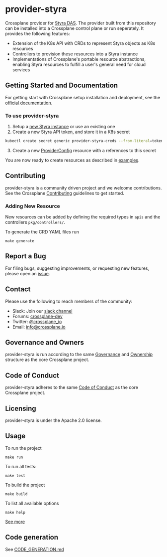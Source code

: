 # provider-styra

Crossplane provider for [Styra DAS](https://styra.com). The provider built from this repository can be installed into a Crossplane control plane or run seperately. It provides the following features:

* Extension of the K8s API with CRDs to represent Styra objects as K8s resources
* Controllers to provision these resources into a Styra instance
* Implementations of Crossplane's portable resource abstractions, enabling Styra resources to fulfill a user's general need for cloud services

## Getting Started and Documentation

For getting start with Crossplane setup installation and deployment, see the [official documentation](https://crossplane.io/docs/latest).

### To use provider-styra

1. Setup a [new Styra instance](https://signup.styra.com/) or use an existing one
2. Create a new Styra API token, and store it in a K8s secret
```bash
kubectl create secret generic provider-styra-creds --from-literal=token=$API_TOKEN -n crossplane-system
```
3. Create a new [ProviderConfig](examples/config/example-provider-config.yaml) resource with a references to this secret

You are now ready to create resources as described in [examples](examples).

## Contributing

provider-styra is a community driven project and we welcome contributions. See the
Crossplane
[Contributing](https://github.com/crossplane/crossplane/blob/master/CONTRIBUTING.md)
guidelines to get started.

### Adding New Resource

New resources can be added by defining the required types in `apis` and the controllers `pkg/controllers/`.

To generate the CRD YAML files run

    make generate


## Report a Bug

For filing bugs, suggesting improvements, or requesting new features, please
open an [issue](https://github.com/crossplane-contrib/provider-styra/issues).

## Contact

Please use the following to reach members of the community:

* Slack: Join our [slack channel](https://slack.crossplane.io)
* Forums:
  [crossplane-dev](https://groups.google.com/forum/#!forum/crossplane-dev)
* Twitter: [@crossplane_io](https://twitter.com/crossplane_io)
* Email: [info@crossplane.io](mailto:info@crossplane.io)

## Governance and Owners

provider-styra is run according to the same
[Governance](https://github.com/crossplane/crossplane/blob/master/GOVERNANCE.md)
and [Ownership](https://github.com/crossplane/crossplane/blob/master/OWNERS.md)
structure as the core Crossplane project.

## Code of Conduct

provider-styra adheres to the same [Code of
Conduct](https://github.com/crossplane/crossplane/blob/master/CODE_OF_CONDUCT.md)
as the core Crossplane project.

## Licensing

provider-styra is under the Apache 2.0 license.


## Usage

To run the project

    make run

To run all tests:

    make test

To build the project

    make build

To list all available options

    make help

[See more](./INSTALL.md)

## Code generation

See [CODE_GENERATION.md](./CODE_GENERATION.md)
